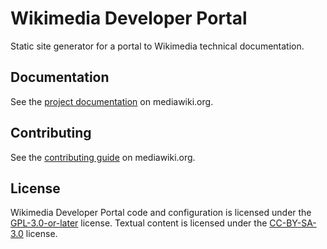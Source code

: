 Wikimedia Developer Portal
==========================

Static site generator for a portal to Wikimedia technical documentation.

## Documentation

See the [project documentation](https://www.mediawiki.org/wiki/Developer_Advocacy/Developer_Portal) on mediawiki.org.

## Contributing

See the [contributing guide](https://www.mediawiki.org/wiki/Developer_Advocacy/Developer_Portal/Contribute) on mediawiki.org.

## License

Wikimedia Developer Portal code and configuration is licensed under the [GPL-3.0-or-later][] license. Textual content is licensed under the [CC-BY-SA-3.0][] license.

[GPL-3.0-or-later]: https://www.gnu.org/licenses/gpl-3.0.html
[CC-BY-SA-3.0]: https://creativecommons.org/licenses/by-sa/3.0/
